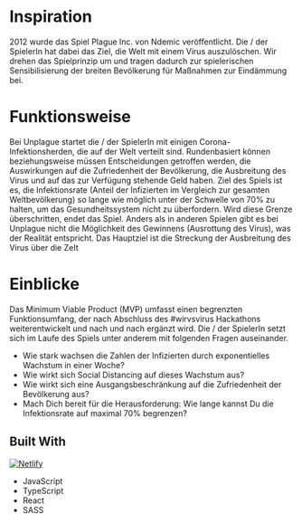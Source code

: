 # Inspiration
2012 wurde das Spiel Plague Inc. von Ndemic veröffentlicht. Die / der SpielerIn hat dabei das Ziel, die Welt mit einem Virus auszulöschen. Wir drehen das Spielprinzip um und tragen dadurch zur spielerischen Sensibilisierung der breiten Bevölkerung für Maßnahmen zur Eindämmung bei.

# Funktionsweise
Bei Unplague startet die / der SpielerIn mit einigen Corona-Infektionsherden, die auf der Welt verteilt sind. Rundenbasiert können beziehungsweise müssen Entscheidungen getroffen werden, die Auswirkungen auf die Zufriedenheit der Bevölkerung, die Ausbreitung des Virus und auf das zur Verfügung stehende Geld haben. Ziel des Spiels ist es, die Infektionsrate (Anteil der Infizierten im Vergleich zur gesamten Weltbevölkerung) so lange wie möglich unter der Schwelle von 70% zu halten, um das Gesundheitssystem nicht zu überfordern. Wird diese Grenze überschritten, endet das Spiel. Anders als in anderen Spielen gibt es bei Unplague nicht die Möglichkeit des Gewinnens (Ausrottung des Virus), was der Realität entspricht. Das Hauptziel ist die Streckung der Ausbreitung des Virus über die ZeIt

# Einblicke
Das Minimum Viable Product (MVP) umfasst einen begrenzten Funktionsumfang, der nach Abschluss des #wirvsvirus Hackathons weiterentwickelt und nach und nach ergänzt wird. Die / der SpielerIn setzt sich im Laufe des Spiels unter anderem mit folgenden Fragen auseinander.

- Wie stark wachsen die Zahlen der Infizierten durch exponentielles Wachstum in einer Woche?
- Wie wirkt sich Social Distancing auf dieses Wachstum aus?
- Wie wirkt sich eine Ausgangsbeschränkung auf die Zufriedenheit der Bevölkerung aus?
- Mach Dich bereit für die Herausforderung: Wie lange kannst Du die Infektionsrate auf maximal 70% begrenzen?

## Built With
[![Netlify](https://api.netlify.com/api/v1/badges/b3277393-4fb5-446c-9b0f-eea2342f0a0b/deploy-status)](https://app.netlify.com/sites/vigilant-feynman-f7582f/deploys)
- JavaScript
- TypeScript
- React
- SASS
